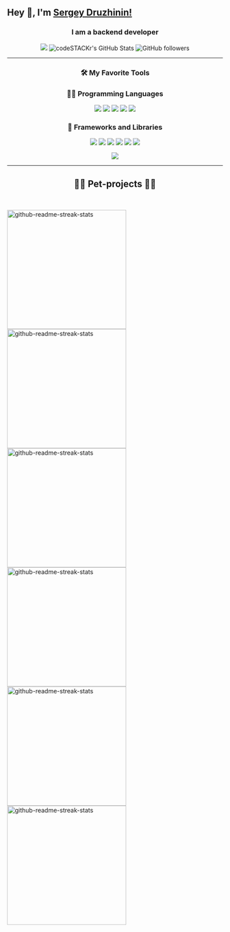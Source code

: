 ## Hey 👋, I'm [Sergey Druzhinin!](https://github.com/Yakanaro/Yakanaro)
<h3 align="center">I am a backend developer</h3>

<p align="center">
 <a href="https://t.me/yamamotto"><img src="https://img.shields.io/badge/-Telegram-blue?style=flat&logo=Telegram&logoColor=white" /></a>
 <img alt="codeSTACKr's GitHub Stats" src="https://komarev.com/ghpvc/?username=Yakanaro&color=green" />
 <img alt="GitHub followers" src="https://img.shields.io/github/followers/Yakanaro?color=green&logo=github">
</p>

<hr>
<h3 align="center">🛠️ My Favorite Tools</h3>
<h3 align="center">👨‍💻 Programming Languages</h3>
<p align="center">
<img src="https://img.shields.io/badge/-Ruby-red.svg?logo=ruby">
<img src="https://img.shields.io/badge/Node.js-43853D.svg?logo=node.js&logoColor=white">
<img src="https://img.shields.io/badge/PHP-777BB4.svg?logo=php&logoColor=white">
<img src="https://img.shields.io/badge/JavaScript-F7DF1E.svg?logo=javascript&logoColor=black">
<img src="https://img.shields.io/badge/-GO-blue.svg?logo=go">
</p>
<h3 align="center">🧰 Frameworks and Libraries</h3>
<p align="center">
<img src="https://img.shields.io/badge/Express.js-404d59.svg?logo=express&logoColor=white">
<img src="https://custom-icon-badges.demolab.com/badge/PHPUnit-366488.svg?logo=test-tube&logoColor=white">
<img src="https://img.shields.io/badge/Symfony-111111.svg?logo=symfony&logoColor=white">
<img src="https://custom-icon-badges.demolab.com/badge/Slim-74a045.svg?logo=slim-php">
<img src="https://img.shields.io/badge/-Ruby%20on%20Rails-red.svg?logo=ruby">
<img src="https://img.shields.io/badge/-Laravel-black.svg?logo=laravel">
</p>
<p align="center">
 <img src="https://github-readme-stats.vercel.app/api/top-langs/?username=Yakanaro&layout=compact&theme=react&border_color=61dafb&border_radius=10" />
</p>
<hr>
<h2 align="center">👨‍💻 Pet-projects 👨‍💻</h2>
<br>
<p align="left">
    <a href="https://github.com/Yakanaro/task-manager"><img width="278" src="https://denvercoder1-github-readme-stats.vercel.app/api/pin/?username=Yakanaro&repo=task-manager&theme=react&border_color=61dafb&border_radius=10&show_icons=false" alt="github-readme-streak-stats"></a>
    <a href="https://github.com/Yakanaro/Page-Analyzer"><img width="278" src="https://denvercoder1-github-readme-stats.vercel.app/api/pin/?username=Yakanaro&repo=Page-Analyzer&theme=react&border_color=61dafb&border_radius=10&show_icons=false" alt="github-readme-streak-stats"></a>
    <a href="https://github.com/Yakanaro/php-gendiff"><img width="278" src="https://denvercoder1-github-readme-stats.vercel.app/api/pin/?username=Yakanaro&repo=php-gendiff&theme=react&border_color=61dafb&border_radius=10&show_icons=false" alt="github-readme-streak-stats"></a>
    <a href="https://github.com/Yakanaro/Form-Generator"><img width="278" src="https://denvercoder1-github-readme-stats.vercel.app/api/pin/?username=Yakanaro&repo=Form-Generator&theme=react&border_color=61dafb&border_radius=10&show_icons=false" alt="github-readme-streak-stats"></a>
    <a href="https://github.com/Yakanaro/quotes-turbo"><img width="278" src="https://denvercoder1-github-readme-stats.vercel.app/api/pin/?username=Yakanaro&repo=quotes-turbo&theme=react&border_color=61dafb&border_radius=10&show_icons=false" alt="github-readme-streak-stats"></a>
    <a href="https://github.com/Yakanaro/Rocket-Notes"><img width="278" src="https://denvercoder1-github-readme-stats.vercel.app/api/pin/?username=Yakanaro&repo=Rocket-Notes&theme=react&border_color=61dafb&border_radius=10&show_icons=false" alt="github-readme-streak-stats"></a>
  </p>

